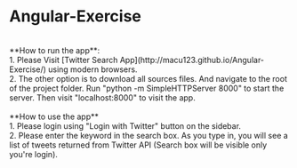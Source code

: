 # Angular-Exercise
<br>
**How to run the app**:<br>
1. Please Visit [Twitter Search App](http://macu123.github.io/Angular-Exercise/) using modern browsers.<br>
2. The other option is to download all sources files. And navigate to the root of the project folder. Run "python -m SimpleHTTPServer 8000" to start the server. Then visit "localhost:8000" to visit the app.
<br>
<br>
**How to use the app**<br>
1. Please login using "Login with Twitter" button on the sidebar.<br>
2. Please enter the keyword in the search box. As you type in, you will see a list of tweets returned from Twitter API (Search box will be visible only you're login).
